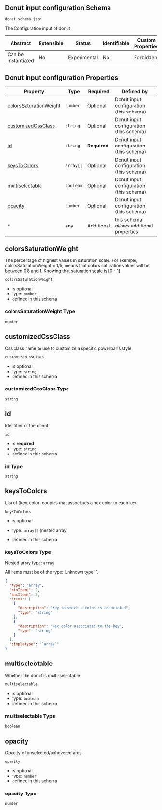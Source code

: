 
## Donut input configuration Schema

```
donut.schema.json
```

The Configuration input of donut

| Abstract | Extensible | Status | Identifiable | Custom Properties | Additional Properties | Defined In |
|----------|------------|--------|--------------|-------------------|-----------------------|------------|
| Can be instantiated | No | Experimental | No | Forbidden | Permitted |  |

## Donut input configuration Properties

| Property | Type | Required | Defined by |
|----------|------|----------|------------|
| [colorsSaturationWeight](#colorssaturationweight) | `number` | Optional | Donut input configuration (this schema) |
| [customizedCssClass](#customizedcssclass) | `string` | Optional | Donut input configuration (this schema) |
| [id](#id) | `string` | **Required** | Donut input configuration (this schema) |
| [keysToColors](#keystocolors) | `array[]` | Optional | Donut input configuration (this schema) |
| [multiselectable](#multiselectable) | `boolean` | Optional | Donut input configuration (this schema) |
| [opacity](#opacity) | `number` | Optional | Donut input configuration (this schema) |
| `*` | any | Additional | this schema *allows* additional properties |

## colorsSaturationWeight

The percentage of highest values in saturation scale. For exemple, colorsSaturationWeight = 1/5,  means that colors saturation values will be between 0.8 and 1. Knowing that saturation scale is [0 - 1]

`colorsSaturationWeight`
* is optional
* type: `number`
* defined in this schema

### colorsSaturationWeight Type


`number`






## customizedCssClass

Css class name to use to customize a specific powerbar's style.

`customizedCssClass`
* is optional
* type: `string`
* defined in this schema

### customizedCssClass Type


`string`






## id

Identifier of the donut

`id`
* is **required**
* type: `string`
* defined in this schema

### id Type


`string`






## keysToColors

List of [key, color] couples that associates a hex color to each key

`keysToColors`
* is optional
* type: `array[]` (nested array)

* defined in this schema

### keysToColors Type


Nested array type: `array`



All items must be of the type:
Unknown type ``.

```json
{
  "type": "array",
  "minItems": 2,
  "maxItems": 2,
  "items": [
    {
      "description": "Key to which a color is associated",
      "type": "string"
    },
    {
      "description": "Hex color associated to the key",
      "type": "string"
    }
  ],
  "simpletype": "`array`"
}
```










## multiselectable

Whether the donut is multi-selectable

`multiselectable`
* is optional
* type: `boolean`
* defined in this schema

### multiselectable Type


`boolean`





## opacity

Opacity of unselected/unhovered arcs

`opacity`
* is optional
* type: `number`
* defined in this schema

### opacity Type


`number`





